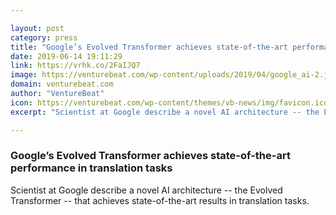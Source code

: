 ```yaml
---

layout: post
category: press
title: "Google’s Evolved Transformer achieves state-of-the-art performance in translation tasks"
date: 2019-06-14 19:11:29
link: https://vrhk.co/2FaIJQ7
image: https://venturebeat.com/wp-content/uploads/2019/04/google_ai-2.jpg?w=1200&strip=all
domain: venturebeat.com
author: "VentureBeat"
icon: https://venturebeat.com/wp-content/themes/vb-news/img/favicon.ico
excerpt: "Scientist at Google describe a novel AI architecture -- the Evolved Transformer -- that achieves state-of-the-art results in translation tasks."

---
```


### Google’s Evolved Transformer achieves state-of-the-art performance in translation tasks

Scientist at Google describe a novel AI architecture -- the Evolved Transformer -- that achieves state-of-the-art results in translation tasks.